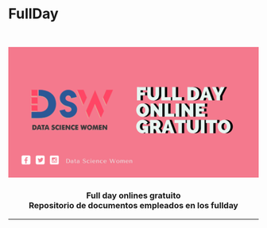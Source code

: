 # FullDay

<!-- PROJECT LOGO -->
<br />
<p align="center">
  <a href="#">
    <img src="cover-github.png">
  </a>
  <h3 align="center">Full day onlines gratuito<br>
  Repositorio de documentos empleados en los fullday</h3>  
</p>
<hr style="height:2px;border-width:0;color:gray;background-color:gray">

